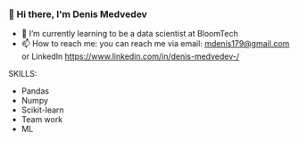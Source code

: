 ### 👋 Hi there, I'm Denis Medvedev

- 🌱 I’m currently learning to be a data scientist at BloomTech
- 📫 How to reach me: you can reach me via email: mdenis179@gmail.com or LinkedIn https://www.linkedin.com/in/denis-medvedev-/

SKILLS:
  * Pandas
  * Numpy
  * Scikit-learn
  * Team work
  * ML
